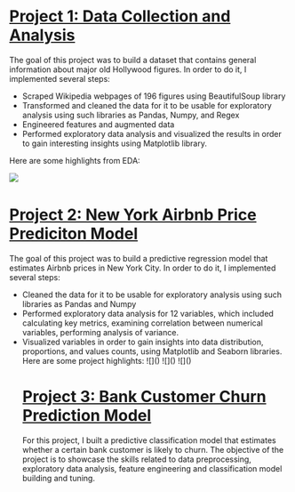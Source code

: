 # [Project 1: Data Collection and Analysis](https://github.com/dabykov/Projects/tree/main/project-1)
The goal of this project was to build a dataset that contains general information about major old Hollywood figures. In order to do it, I implemented several steps:
<ul>
<li> Scraped Wikipedia webpages of 196 figures using BeautifulSoup library </li>
<li> Transformed and cleaned the data for it to be usable for exploratory analysis using such libraries as Pandas, Numpy, and Regex </li>
<li> Engineered features and augmented data</li>
<li> Performed exploratory data analysis and visualized the results in order to gain interesting insights using Matplotlib library.</li> </ul>
Here are some highlights from EDA:
<br>

![](https://github.com/dabykov/Data-Science-Portfolio/blob/main/docs/assets/countries1.png)
![]()
![]()

# [Project 2: New York Airbnb Price Prediciton Model](https://github.com/dabykov/Projects/tree/main/project-2)
 The goal of this project was to build a predictive regression model that estimates Airbnb prices in New York City. In order to do it, I implemented several steps:
 <ul>
    <li> Cleaned the data for it to be usable for exploratory analysis using such libraries as Pandas and Numpy</li>
    <li> Performed exploratory data analysis for 12 variables, which included calculating key metrics, examining correlation between numerical variables, performing analysis of variance.
    <li> Visualized variables in order to gain insights into data distribution, proportions, and values counts, using Matplotlib and Seaborn libraries.
Here are some project highlights:
![]()
![]()
![]()


# [Project 3: Bank Customer Churn Prediction Model](https://github.com/dabykov/Projects/tree/main/project-3)
For this project, I built a predictive classification model that estimates whether a certain bank customer is likely to churn. The objective of the project is to showcase the skills related to data preprocessing, exploratory data analysis, feature engineering and classification model building and tuning.
